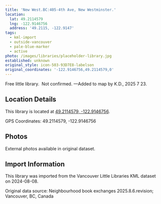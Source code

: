 ```yaml
---
title: 'New West.BC:405-4th Ave, New Westminster.'
location:
  lat: 49.2114579
  lng: -122.9146756
  address: '49.2115, -122.9147'
tags:
  - kml-import
  - outside-vancouver
  - pale-blue-marker
  - active
photo: /images/libraries/placeholder-library.jpg
established: unknown
original_style: icon-503-93D7E8-labelson
original_coordinates: '-122.9146756,49.2114579,0'
---
```

Free little library.  Not confirmed.
—Added to map by K.D., 2025 7 23.

## Location Details

This library is located at [49.2114579, -122.9146756](https://www.google.com/maps?q=49.2114579,-122.9146756).

GPS Coordinates: 49.2114579, -122.9146756

## Photos

External photos available in original dataset.

## Import Information

This library was imported from the Vancouver Little Libraries KML dataset on 2024-08-08.

Original data source: Neighbourhood book exchanges 2025.8.6.revision; Vancouver, BC, Canada
